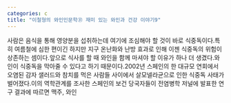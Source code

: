 ```yaml
---
categories: c
title: "이철형의 와인인문학㉛ 재미 있는 와인과 건강 이야기9"
---
```

사람은 음식을 통해 영양분을 섭취하는데 여기에 조심해야 할 것이 바로 식중독이다.특히 여름철에 심한 편이긴 하지만 지구 온난화와 난방 효과로 인해 이젠 식중독의 위험이 상존하는 셈이다.앞으로 식사를 할 때 와인을 함께 마셔야 할 이유가 하나 더 생겼다.와인이 식중독을 막아줄 수 있다고 하기 때문이다.2002년 스페인의 한 대규모 연회에서 오염된 감자 샐러드와 참치를 먹은 사람들 사이에서 살모넬라균으로 인한 식중독 사태가 벌어졌다.이의 역학관계를 조사한 스페인의 보건 당국자들이 전염병학 저널에 발표한 연구 결과에 따르면 맥주, 와인 